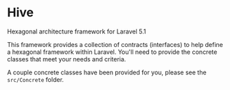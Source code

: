 # Hive
Hexagonal architecture framework for Laravel 5.1

This framework provides a collection of contracts (interfaces) to help define a hexagonal framework within Laravel. You'll need to provide the concrete classes that meet your needs and criteria.

A couple concrete classes have been provided for you, please see the `src/Concrete` folder.